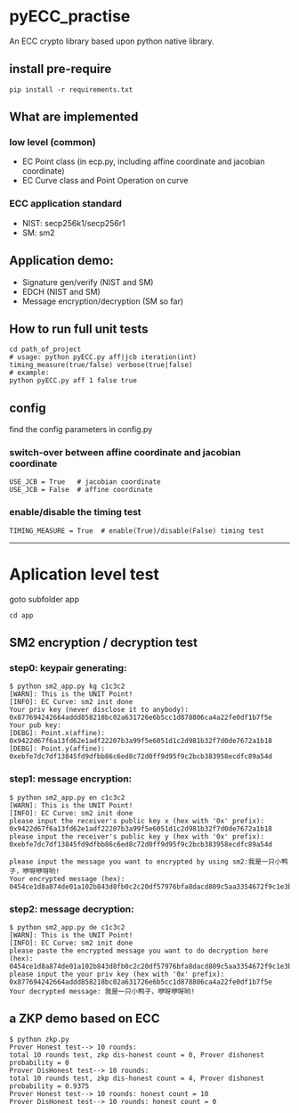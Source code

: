 # pyECC_practise
An ECC crypto library based upon python native library.

## install pre-require
```
pip install -r requirements.txt
``` 

## What are implemented

### low level (common)
- EC Point class (in ecp.py, including affine coordinate and jacobian coordinate)
- EC Curve class and Point Operation on curve

### ECC application standard
- NIST: secp256k1/secp256r1
- SM: sm2

## Application demo:
- Signature gen/verify (NIST and SM)
- EDCH (NIST and SM)
- Message encryption/decryption (SM so far)

## How to run full unit tests
```shell
cd path_of_project
# usage: python pyECC.py aff|jcb iteration(int) timing_measure(true/false) verbose(true|false)
# example:
python pyECC.py aff 1 false true

```

## config
find the config parameters in config.py

### switch-over between affine coordinate and jacobian coordinate
```shell
USE_JCB = True   # jacobian coordinate
USE_JCB = False  # affine coordinate
```
### enable/disable the timing test
```shell
TIMING_MEASURE = True  # enable(True)/disable(False) timing test
```
---

# Aplication level test
goto subfolder app
```shell
cd app
```
## SM2 encryption / decryption test

### step0: keypair generating: 

```shell
$ python sm2_app.py kg c1c3c2
[WARN]: This is the UNIT Point!
[INFO]: EC Curve: sm2 init done
Your priv key (never disclose it to anybody): 0x877694242664addd858218bc02a631726e6b5cc1d878806ca4a22fe0df1b7f5e
Your pub key:
[DEBG]: Point.x(affine): 0x9422d67f6a13fd62e1adf22207b3a99f5e6051d1c2d981b32f7d0de7672a1b18
[DEBG]: Point.y(affine): 0xebfe7dc7df13845fd9dfbb86c6ed8c72d0ff9d95f9c2bcb383958ecdfc89a54d
```

### step1: message encryption: 
```shell
$ python sm2_app.py en c1c3c2
[WARN]: This is the UNIT Point!
[INFO]: EC Curve: sm2 init done
please input the receiver's public key x (hex with '0x' prefix): 0x9422d67f6a13fd62e1adf22207b3a99f5e6051d1c2d981b32f7d0de7672a1b18
please input the receiver's public key y (hex with '0x' prefix): 0xebfe7dc7df13845fd9dfbb86c6ed8c72d0ff9d95f9c2bcb383958ecdfc89a54d

please input the message you want to encrypted by using sm2:我是一只小鸭子，咿呀咿呀哟!
Your encrypted message (hex): 0454ce1d8a874de01a102b843d8fb0c2c20df57976bfa8dacd809c5aa3354672f9c1e3ba0c7b823c7d24c228d471a193fb109fdd1d214bbd017c7991c6c3a336ba052b4aa60f4f465e5843cae7da7c1e30e0b2bd12057c6a32de454c13f5edcec2f798945112b7b99d2bb0cc299fb8dd6d32a3dc480aee9b4723a36a3d5f38aa4ba35b2e4dafa7c98f
```

### step2: message decryption: 
```shell
$ python sm2_app.py de c1c3c2
[WARN]: This is the UNIT Point!
[INFO]: EC Curve: sm2 init done
please paste the encrypted message you want to do decryption here (hex):  0454ce1d8a874de01a102b843d8fb0c2c20df57976bfa8dacd809c5aa3354672f9c1e3ba0c7b823c7d24c228d471a193fb109fdd1d214bbd017c7991c6c3a336ba052b4aa60f4f465e5843cae7da7c1e30e0b2bd12057c6a32de454c13f5edcec2f798945112b7b99d2bb0cc299fb8dd6d32a3dc480aee9b4723a36a3d5f38aa4ba35b2e4dafa7c98f
please input the your priv key (hex with '0x' prefix): 0x877694242664addd858218bc02a631726e6b5cc1d878806ca4a22fe0df1b7f5e
Your decrypted message: 我是一只小鸭子，咿呀咿呀哟!
```

## a ZKP demo based on ECC
```shell
$ python zkp.py 
Prover Honest test--> 10 rounds: 
total 10 rounds test, zkp dis-honest count = 0, Prover dishonest probability = 0
Prover DisHonest test--> 10 rounds: 
total 10 rounds test, zkp dis-honest count = 4, Prover dishonest probability = 0.9375
Prover Honest test--> 10 rounds: honest count = 10
Prover DisHonest test--> 10 rounds: honest count = 0
```

